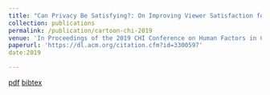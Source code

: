 ```yaml
---
title: "Can Privacy Be Satisfying?: On Improving Viewer Satisfaction for Privacy-Enhanced Photos Using Aesthetic Transforms"
collection: publications
permalink: /publication/cartoon-chi-2019
venue: 'In Proceedings of the 2019 CHI Conference on Human Factors in Computing Systems'
paperurl: 'https://dl.acm.org/citation.cfm?id=3300597'
date:2019

---
```


[pdf](https://rakib062.github.io/files/cartoon-chi-2019.pdf) [bibtex](https://rakib062.github.io/files/cartoon-chi-2019.bib)

